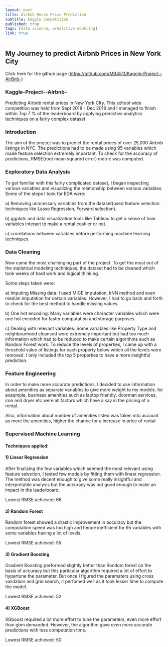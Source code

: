 ```yaml
---
layout: post
title: Airbnb House Price Prediction 
subtitle: Kaggle Competition 
published: true
tags: [data science, predictive modeling]
link: true
---
```


## My Journey to predict Airbnb Prices in New York City

Click here for the github page (https://github.com/MB4511/Kaggle-Project--AirBnb-)


### Kaggle-Project--Airbnb-

Predicting Airbnb rental prices in New York CIty. This school wide competition was held from Sept 2018 - Dec 2018 and I managed to finish within Top 7 % of the leaderboard by applying predictive analytics techniques on a fairly complex dataset.

### Introduction

The aim of the project was to predict the rental prices of over 25,000 Airbnb listings in NYC. The predictions had to be made using 95 variables which made feature selection extremely important. To check for the accuracy of predictions, RMSE(root mean squared error) metric was computed.

### Exploratory Data Analysis

To get familiar with this fairly complicated dataset, I began inspecting various variables and visualizing the relationship between various variables. Some of the steps I took for EDA were:

a) Removing unncessary variables from the dataset(used feature selection techniques like Lasso Regression, Forward selection).

b) ggplots and data visualization tools like Tableau to get a sense of how variables interact to make a rental costlier or not.

c) correlations between variables before performing machine learning techniques.

### Data Cleaning

Now came the most challenging part of the project. To get the most out of the statistical modeling techniques, the dataset had to be cleaned which took weeks of hard work and logical thinking.

Some steps taken were:

a) Imputing Missing data: I used MICE imputation, kNN method and even median imputation for certain variables. However, I had to go back and forth to check for the best method to handle missing values.

b) One hot encoding: Many variables were character variables which were one hot encoded for faster computation and storage purposes.

c) Dealing with relevant variables: Some variables like Property Type and neighbourhood cleansed were extremely important but had too much information which had to be reduced to make certain algorithms such as Random Forest work. To reduce the levels of properties, I came up with a threshold value of listings for each property below which all the levels were removed. I only included the top 5 properties to have a more insightful prediction.

### Feature Engineering

In order to make more accurate predictions, I decided to use information about amenities as separate variables to give more weight to my models. for exaqmple, business amenities such as laptop friendly, doorman services, iron and dryer etc were all factors which have a say in the pricing of a rental.

Also, information about number of amenities listed was taken into account as more the amenities, higher the chance for a increase in price of rental

### Supervised Machine Learning

#### Techniques applied:

#### 1) Linear Regression

After finalizing the few variables which seemed the most relevant using feature selection, I tested few models by fitting them with linear regression. The method was decent enough to give some really insightful and interpretable analysis but the accuracy was not good enough to make an impact in the leaderboard.

Lowest RMSE achieved: 66

#### 2) Random Forest

Random forest showed a drastic improvement in accuracy but the computation speed was too high and hence inefficient for 95 variables with some variables having a lot of levels.

Lowest RMSE achieved: 55

#### 3) Gradient Boosting

Gradient Boosting performed slightly better than Random forest on the basis of accuracy but this particular algorithm required a lot of effort to hypertune the parameter. But once I figured the paramaters using cross validation and grid search, it perfomed well as it took lesser time to compute the model.

Lowest RMSE achieved: 52

#### 4) XGBoost

XGboost required a lot more effort to tune the parameters, even more effort than gbm demanded. However, the algorithm gave even more accurate predictions with less computation time.

Lowest RMSE achieved: 50
